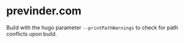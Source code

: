 # previnder.com

Build with the hugo parameter `--printPathWarnings` to check for path conflicts upon build.
